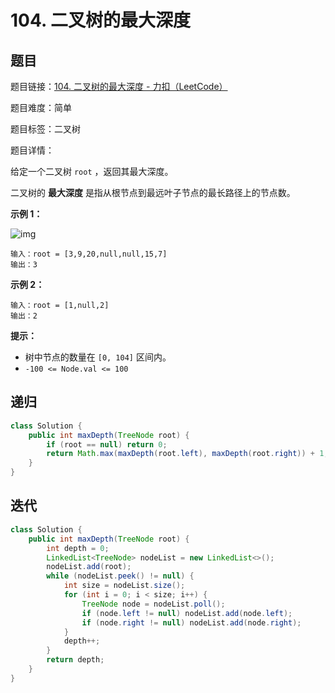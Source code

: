 # 104. 二叉树的最大深度

## 题目

题目链接：[104. 二叉树的最大深度 - 力扣（LeetCode）](https://leetcode.cn/problems/maximum-depth-of-binary-tree/description/)

题目难度：简单

题目标签：二叉树

题目详情：

给定一个二叉树 `root` ，返回其最大深度。

二叉树的 **最大深度** 是指从根节点到最远叶子节点的最长路径上的节点数。

**示例 1：**

![img](https://assets.leetcode.com/uploads/2020/11/26/tmp-tree.jpg)

```
输入：root = [3,9,20,null,null,15,7]
输出：3
```

**示例 2：**

```
输入：root = [1,null,2]
输出：2
```

**提示：**

- 树中节点的数量在 `[0, 104]` 区间内。
- `-100 <= Node.val <= 100`



## 递归

``` java
class Solution {
    public int maxDepth(TreeNode root) {
        if (root == null) return 0;
        return Math.max(maxDepth(root.left), maxDepth(root.right)) + 1;
    }
}
```



## 迭代

``` java
class Solution {
    public int maxDepth(TreeNode root) {
        int depth = 0;
        LinkedList<TreeNode> nodeList = new LinkedList<>();
        nodeList.add(root);
        while (nodeList.peek() != null) {
            int size = nodeList.size();
            for (int i = 0; i < size; i++) {
                TreeNode node = nodeList.poll();
                if (node.left != null) nodeList.add(node.left);
                if (node.right != null) nodeList.add(node.right);
            }
            depth++;
        }
        return depth;
    }
}
```

